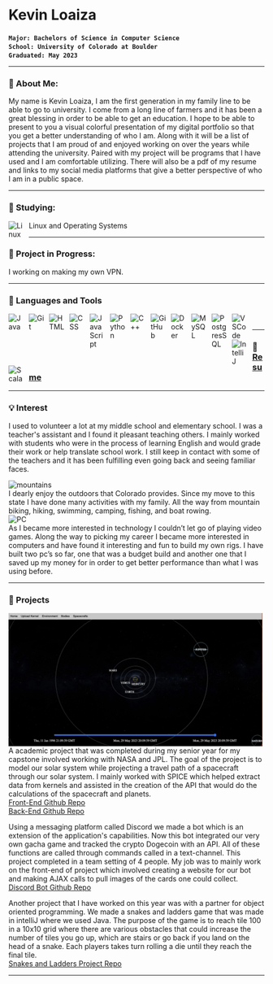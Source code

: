 <!--
**KevinFLoaiza/KevinFLoaiza** is a ✨ _special_ ✨ repository because its `README.md` (this file) appears on your GitHub profile.

Here are some ideas to get you started:

- 🔭 I’m currently working on ...
- 🌱 I’m currently learning ...
- 👯 I’m looking to collaborate on ...
- 🤔 I’m looking for help with ...
- 💬 Ask me about ...
- 📫 How to reach me: ...
- 😄 Pronouns: ...
- ⚡ Fun fact: ...
-->
# Kevin Loaiza
**`Major: Bachelors of Science in Computer Science`**
<br clear="left"/>
**`School: University of Colorado at Boulder`**
<br clear="left"/>
**`Graduated: May 2023`**

---
### 💬 About Me:

My name is Kevin Loaiza, I am the first generation in my family line to be able to go to university. I come from a long line of farmers and it has been a great blessing in order to be able to get an education.
I hope to be able to present to you a visual colorful presentation of my digital portfolio so that you get a better understanding of who I am. Along with it will be a list of projects that I am proud of and enjoyed working on over the years while attending the university. Paired with my project will be programs that I have used and I am comfortable utilizing. There will also be a pdf of my resume and links to my social media platforms that give a better perspective of who I am in a public space. 

---
### 🌱 Studying:

<img align="left" alt="Linux" width="30px" style="padding-right:10px;" src="https://cdn.jsdelivr.net/gh/devicons/devicon/icons/linux/linux-original.svg" /> <a>Linux and Operating Systems</a>

---
### 🔭 Project in Progress:

I working on making my own VPN. 

---

### 🧰 Languages and Tools

<img align="left" alt="Java" width="30px" style="padding-right:10px;" src="https://cdn.jsdelivr.net/gh/devicons/devicon/icons/java/java-original.svg"/>
<img align="left" alt="Git" width="30px" style="padding-right:10px;" src="https://cdn.jsdelivr.net/gh/devicons/devicon/icons/git/git-original.svg" />
<img align="left" alt="HTML" width="30px" style="padding-right:10px;" src="https://cdn.jsdelivr.net/gh/devicons/devicon/icons/html5/html5-plain.svg" />
<img align="left" alt="CSS" width="30px" style="padding-right:10px;" src="https://cdn.jsdelivr.net/gh/devicons/devicon/icons/css3/css3-plain.svg" />
<img align="left" alt="JavaScript" width="30px" style="padding-right:10px;" src="https://cdn.jsdelivr.net/gh/devicons/devicon/icons/javascript/javascript-plain.svg" />
<img align="left" alt="Python" width="30px" style="padding-right:10px;" src="https://cdn.jsdelivr.net/gh/devicons/devicon/icons/python/python-plain.svg" />
<img align="left" alt="C++" width="30px" style="padding-right:10px;" src="https://cdn.jsdelivr.net/gh/devicons/devicon/icons/cplusplus/cplusplus-line.svg" />
<img align="left" alt="GitHub" width="30px" style="padding-right:10px;" src="https://cdn.jsdelivr.net/gh/devicons/devicon/icons/github/github-original.svg" />
<img align="left" alt="Docker" width="30px" style="padding-right:10px;" src="https://cdn.jsdelivr.net/gh/devicons/devicon/icons/docker/docker-plain.svg" />
<img align="left" alt="MySQL" width="30px" style="padding-right:10px;" src="https://cdn.jsdelivr.net/gh/devicons/devicon/icons/mysql/mysql-original.svg" />
<img align="left" alt="PostgresSQL" width="30px" style="padding-right:10px;" src="https://cdn.jsdelivr.net/gh/devicons/devicon/icons/postgresql/postgresql-original.svg" />
<img align="left" alt="VSCode" width="30px" style="padding-right:10px;" src="https://cdn.jsdelivr.net/gh/devicons/devicon/icons/vscode/vscode-original.svg" />
<img align="left" alt="IntelliJ" width="30px" style="padding-right:10px;" src="https://cdn.jsdelivr.net/gh/devicons/devicon/icons/intellij/intellij-plain.svg" />
<img align="left" alt="Scala" width="30px" style="padding-right:10px;" src="https://cdn.jsdelivr.net/gh/devicons/devicon/icons/scala/scala-original.svg" />    
<br />

---

### 📘 <a href="https://drive.google.com/file/d/1cQcda-eYUaVrYCh-Q-Z8ildWhOd_sfbL/view?usp=sharing">Resume</a>

---

### 💡 Interest

I used to volunteer a lot at my middle school and elementary school. I was a teacher's assistant and I found it pleasant teaching others. I mainly worked with students who were in the process of learning English and would grade their work or help translate school work. I still keep in contact with some of the teachers and it has been fulfilling even going back and seeing familiar faces.

<img align="left" alt="mountains" width="360px" style="padding-right:10px;" src="https://cdn.britannica.com/90/116090-050-E3CDFBD5/Rocky-Mountain-National-Park-Colorado.jpg" />
<br clear="left"/>
I dearly enjoy the outdoors that Colorado provides. Since my move to this state I have done many activities with my family. All the way from mountain biking, hiking, swimming, camping, fishing, and boat rowing.

<img align="left" alt="PC" width="280px" style="padding-right:10px;" src="https://cdna.pcpartpicker.com/static/forever/images/userbuild/284120.ef259283c2e58f2918219edfe9b6d299.jpg" />
<br clear="left"/>
As I became more interested in technology I couldn’t let go of playing video games. Along the way to picking my career I became more interested in computers and have found it interesting and fun to build my own rigs. I have built two pc’s so far, one that was a budget build and another one that I saved up my money for in order to get better performance than what I was using before. 

---

### 🚀 Projects

<img align="left" alt="solarPicture" width="500px" style="padding-right:10px;"
src="Screenshot 2023-05-29 at 2.10.28 PM.png"/>
<br clear="left"/>
A academic project that was completed during my senior year for my capstone involved working with NASA and JPL. The goal of the project is to model our solar system while projecting a travel path of a spacecraft through our solar system. I mainly worked with SPICE which helped extract data from kernels and assisted in the creation of the API that would do the calculations of the spacecraft and planets. 
<br clear="left"/>
<a href = "https://github.com/alberttmy1/NASA-JPL.git">Front-End Github Repo</a>
<br clear="left"/>
<a href = "https://github.com/makwayne117/spice-api.git">Back-End Github Repo</a>


Using a messaging platform called Discord we made a bot which is an extension of the application's capabilities. Now this bot integrated our very own gacha game and tracked the crypto Dogecoin with an API. All of these functions are called through commands called in a text-channel. This project completed in a team setting of 4 people. My job was to mainly work on the front-end of project which involved creating a website for our bot and making AJAX calls to pull images of the cards one could collect. 
<br clear="left"/>
<a href = "https://github.com/CSCI-3308-CU-Boulder/3308SP21_015_9.git">Discord Bot Github Repo</a>

Another project that I have worked on this year was with a partner for object oriented programming. We made a snakes and ladders game that was made in intelliJ where we used Java. The purpose of the game is to reach tile 100 in a 10x10 grid where there are various obstacles that could increase the number of tiles you go up, which are stairs or go back if you land on the head of a snake. Each players takes turn rolling a die until they reach the final tile.
<br clear="left"/>
<a href = "https://github.com/KevinFLoaiza/ChutesAndLadders.git">Snakes and Ladders Project Repo</a>

---



